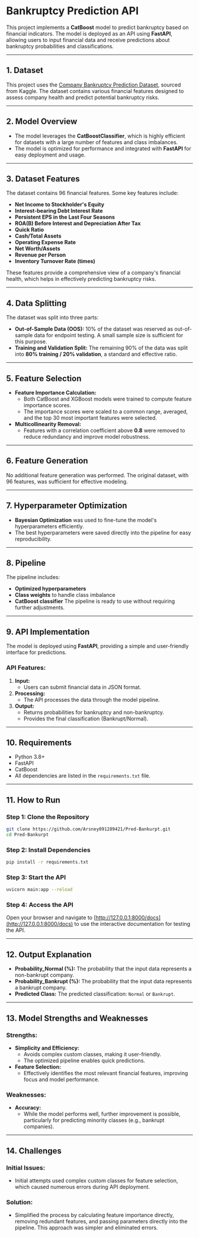 
# **Bankruptcy Prediction API**

This project implements a **CatBoost** model to predict bankruptcy based on financial indicators. The model is deployed as an API using **FastAPI**, allowing users to input financial data and receive predictions about bankruptcy probabilities and classifications.

---

## **1. Dataset**
This project uses the [Company Bankruptcy Prediction Dataset](https://www.kaggle.com/datasets/fedesoriano/company-bankruptcy-prediction), sourced from Kaggle. The dataset contains various financial features designed to assess company health and predict potential bankruptcy risks.

---

## **2. Model Overview**
- The model leverages the **CatBoostClassifier**, which is highly efficient for datasets with a large number of features and class imbalances.
- The model is optimized for performance and integrated with **FastAPI** for easy deployment and usage.

---

## **3. Dataset Features**
The dataset contains 96 financial features. Some key features include:
- **Net Income to Stockholder's Equity**
- **Interest-bearing Debt Interest Rate**
- **Persistent EPS in the Last Four Seasons**
- **ROA(B) Before Interest and Depreciation After Tax**
- **Quick Ratio**
- **Cash/Total Assets**
- **Operating Expense Rate**
- **Net Worth/Assets**
- **Revenue per Person**
- **Inventory Turnover Rate (times)**

These features provide a comprehensive view of a company's financial health, which helps in effectively predicting bankruptcy risks.

---

## **4. Data Splitting**
The dataset was split into three parts:
- **Out-of-Sample Data (OOS):** 10% of the dataset was reserved as out-of-sample data for endpoint testing. A small sample size is sufficient for this purpose.
- **Training and Validation Split:** The remaining 90% of the data was split into **80% training / 20% validation**, a standard and effective ratio.

---

## **5. Feature Selection**
- **Feature Importance Calculation:**
  - Both CatBoost and XGBoost models were trained to compute feature importance scores.
  - The importance scores were scaled to a common range, averaged, and the top 30 most important features were selected.
- **Multicollinearity Removal:**
  - Features with a correlation coefficient above **0.8** were removed to reduce redundancy and improve model robustness.

---

## **6. Feature Generation**
No additional feature generation was performed. The original dataset, with 96 features, was sufficient for effective modeling.

---

## **7. Hyperparameter Optimization**
- **Bayesian Optimization** was used to fine-tune the model's hyperparameters efficiently.
- The best hyperparameters were saved directly into the pipeline for easy reproducibility.

---

## **8. Pipeline**
The pipeline includes:
- **Optimized hyperparameters**
- **Class weights** to handle class imbalance
- **CatBoost classifier**
The pipeline is ready to use without requiring further adjustments.

---

## **9. API Implementation**
The model is deployed using **FastAPI**, providing a simple and user-friendly interface for predictions.

### **API Features:**
1. **Input:**
   - Users can submit financial data in JSON format.
2. **Processing:**
   - The API processes the data through the model pipeline.
3. **Output:**
   - Returns probabilities for bankruptcy and non-bankruptcy.
   - Provides the final classification (Bankrupt/Normal).

---

## **10. Requirements**
- Python 3.8+
- FastAPI
- CatBoost
- All dependencies are listed in the `requirements.txt` file.

---

## **11. How to Run**

### **Step 1: Clone the Repository**
```bash
git clone https://github.com/Arsney091289421/Pred-Bankurpt.git
cd Pred-Bankurpt
```

### **Step 2: Install Dependencies**
```bash
pip install -r requirements.txt
```

### **Step 3: Start the API**
```bash
uvicorn main:app --reload
```

### **Step 4: Access the API**
Open your browser and navigate to [http://127.0.0.1:8000/docs](http://127.0.0.1:8000/docs) to use the interactive documentation for testing the API.

---

## **12. Output Explanation**
- **Probability_Normal (%):** The probability that the input data represents a non-bankrupt company.
- **Probability_Bankrupt (%):** The probability that the input data represents a bankrupt company.
- **Predicted Class:** The predicted classification: `Normal` or `Bankrupt`.

---

## **13. Model Strengths and Weaknesses**

### **Strengths:**
- **Simplicity and Efficiency:**
  - Avoids complex custom classes, making it user-friendly.
  - The optimized pipeline enables quick predictions.
- **Feature Selection:**
  - Effectively identifies the most relevant financial features, improving focus and model performance.

### **Weaknesses:**
- **Accuracy:**
  - While the model performs well, further improvement is possible, particularly for predicting minority classes (e.g., bankrupt companies).

---

## **14. Challenges**

### **Initial Issues:**
- Initial attempts used complex custom classes for feature selection, which caused numerous errors during API deployment.

### **Solution:**
- Simplified the process by calculating feature importance directly, removing redundant features, and passing parameters directly into the pipeline. This approach was simpler and eliminated errors.


